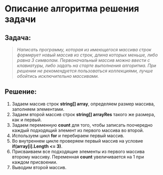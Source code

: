 # Описание алгоритма решения задачи
## Задача:

> *Написать программу, которая из имеющегося массива строк формирует новый массив из строк, длина которых меньше, либо равна 3 символам. Первоначальный массив можно ввести с клавиатуры, либо задать на старте выполнения алгоритма. При решении не рекомендуется пользоваться коллекциями, лучше обойтись исключительно массивами.*

## Решение:

1. Задаем массив строк **string[] array**, определяем размер массива, заполняем элементами.
2. Задаем второй массив строк **string[] arrayRes** такого же размера, как и первый.
3. Задаем переменную **count** для того, чтобы записать поочередно каждый подходящий элемент из первого массива во второй.
4. Используем цикл **for** и перебираем первый массив.
5. Во внутреннем цикле проверяем первый массив на условие **if(array[i].Length <= 3)**.
6. Присваиваем все подходящие элементы из первого массива второму массиву. Переменная **count** увеличивается на 1 при каждом присвоении. 
7. Выводим второй массив.

